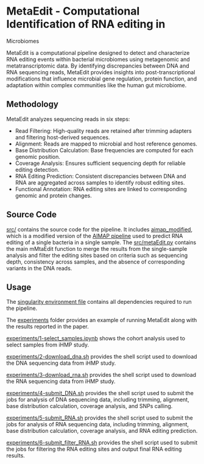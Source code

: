 # MetaEdit - Computational Identification of RNA editing in
Microbiomes

MetaEdit is a computational pipeline designed to detect and characterize RNA editing events within bacterial microbiomes using metagenomic and metatranscriptomic data. By identifying discrepancies between DNA and RNA sequencing reads, MetaEdit provides insights into post-transcriptional modifications that influence microbial gene regulation, protein function, and adaptation within complex communities like the human gut microbiome.

## Methodology

MetaEdit analyzes sequencing reads in six steps:

* Read Filtering: High-quality reads are retained after trimming adapters and filtering host-derived sequences.
* Alignment: Reads are mapped to microbial and host reference genomes.
* Base Distribution Calculation: Base frequencies are computed for each genomic position.
* Coverage Analysis: Ensures sufficient sequencing depth for reliable editing detection.
* RNA Editing Prediction: Consistent discrepancies between DNA and RNA are aggregated across samples to identify robust editing sites.
* Functional Annotation: RNA editing sites are linked to corresponding genomic and protein changes.


## Source Code
[src/](src/) contains the source code for the pipeline. It includes [aimap_modified](src/aimap_modified), which is a modified version of the [AIMAP pipeline](https://github.com/bioone/aimap) used to predict RNA editing of a single bacteria in a single sample. The [src/metaEdit.py](src/metaEdit.py) contains the main mMtaEdit function to merge the results from the single-sample analysis and filter the editing sites based on criteria such as sequencing depth, consistency across samples, and the absence of corresponding variants in the DNA reads. 

## Usage

The [singularity environment file](./env/metaEdit.def) contains all dependencies required to run the pipeline.

The [experiments](experiments/) folder provides an example of running MetaEdit along with the results reported in the paper.

[experiments/1-select_samples.ipynb](experiments/1-select_samples.ipynb) shows the cohort analysis used to select samples from iHMP study.

[experiments/2-download_dna.sh](experiments/2-download_dna.sh) provides the shell script used to download the DNA sequencing data from iHMP study.

[experiments/3-download_rna.sh](experiments/3-download_rna.sh) provides the shell script used to download the RNA sequencing data from iHMP study.

[experiments/4-submit_DNA.sh](experiments/4-submit_DNA.sh) provides the shell script used to submit the jobs for analysis of DNA sequencing data, including trimming, alignment, base distribution calculation, coverage analysis, and SNPs calling.

[experiments/5-submit_RNA.sh](experiments/5-submit_RNA.sh) provides the shell script used to submit the jobs for analysis of RNA sequencing data, including trimming, alignment, base distribution calculation, coverage analysis, and RNA editing prediction.

[experiments/6-submit_filter_RNA.sh](experiments/6-submit_filter_RNA.sh) provides the shell script used to submit the jobs for filtering the RNA editing sites and output final RNA editing results.